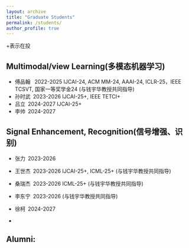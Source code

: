 ```yaml
---
layout: archive
title: "Graduate Students"
permalink: /students/
author_profile: true
---
```


+表示在投

Multimodal/view Learning(多模态机器学习)
------
* 傅品翰 &#8194;2022-2025 IJCAI-24, ACM MM-24, AAAI-24, ICLR-25，IEEE TCSVT, 国家一等奖学金24  (与钱宇华教授共同指导)
* 孙时武&#8194;2023-2026 IJCAI-25+, IEEE TETCI+
* 吕立&#8194;2024-2027 IJCAI-25+
* 李帅&#8194;2024-2027


Signal Enhancement, Recognition(信号增强、识别)
------
* 张力&#8194;2023-2026
* 王世杰&#8194;2023-2026 IJCAI-25+, ICML-25+ (与钱宇华教授共同指导)
* 桑瑞杰&#8194;2023-2026 ICML-25+ (与钱宇华教授共同指导)
* 李东宁&#8194;2023-2026 (与钱宇华教授共同指导)
* 徐柯&#8194;2024-2027


* 
Alumni:
------

  <!--
&#160; 空一格
&#8194; 空两格
&#8195; 空四格
注意：不要漏掉分号
-->
